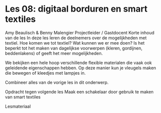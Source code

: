 # Les 08: digitaal borduren en smart textiles
Amy Beaulisch & Benny Malengier Projectleider / Gastdocent
Korte inhoud van de les
In deze les leren de deelnemers over de mogelijkheden met textiel. Hoe komen we tot textiel? Wat kunnen we er mee doen? Is het beperkt tot het maken van dagelijkse voorwerpen (kleren, gordijnen, beddenlakens) of geeft het meer mogelijkheden.

We bekijken een hele hoop verschillende flexible materialen die vaak ook geleidende eigenschappen hebben. Op deze manier kun je vleugels maken die bewegen of kleedjes met lampjes in.

Combineer alles van de vorige les in dit onderwerp.

Opdracht tegen volgende les
Maak een schakelaar door gebruik te maken van smart textiles

Lesmateriaal
